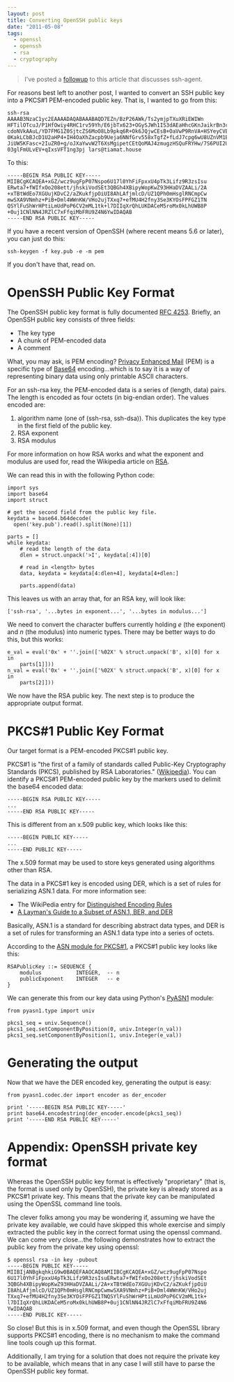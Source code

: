 ```yaml
---
layout: post
title: Converting OpenSSH public keys
date: "2011-05-08"
tags:
  - openssl
  - openssh
  - rsa
  - cryptography
---
```


> I've posted a [followup][1] to this article that discusses ssh-agent.

For reasons best left to another post, I wanted to convert an SSH public key into a PKCS#1 PEM-encoded public key. That is, I wanted to go from this:
    
    
    ssh-rsa AAAAB3NzaC1yc2EAAAADAQABAAABAQD7EZn/BzP26AWk/Ts2ymjpTXuXRiEWIWn
    HFTilOTcuJ/P1HfOwiy4RHC1rv59Yh/E6jbTx623+OGySJWh1IS3dAEaHhcGKnJaikrBn3c
    cdoNVkAAuL/YD7FMG1Z0SjtcZS6MoO8Lb9pkq6R+Ok6JQjwCEsB+OaVwP9RnVA+HSYeyCVE
    0KakLCbBJcD1U2aHP4+IH4OaXhZacpb9Ueja6NNfGrv558xTgfZ+fLdJ7cpg6wU8UZnVM1B
    JiUW5KFasc+2IuZR0+g/oJXaYwvW2T6XsMgipetCEtQoMAJ4zmugzHSQuFRYHw/7S6PUI2U
    03glFmULvEV+qIxsVFT1ng3pj lars@tiamat.house
    

To this:
    
    
    -----BEGIN RSA PUBLIC KEY-----
    MIIBCgKCAQEA+xGZ/wcz9ugFpP07Nspo6U17l0YhFiFpxxU4pTk3Lifz9R3zsIsu
    ERwta7+fWIfxOo208ett/jhskiVodSEt3QBGh4XBipyWopKwZ93HHaDVZAALi/2A
    +xTBtWdEo7XGUujKDvC2/aZKukfjpOiUI8AhLAfjmlcD/UZ1QPh0mHsglRNCmpCw
    mwSXA9VNmhz+PiB+Dml4WWnKW/VHo2ujTXxq7+efMU4H2fny3Se3KYOsFPFGZ1TN
    QSYlFuShWrHPtiLmUdPoP6CV2mML1tk+l7DIIqXrQhLUKDACeM5roMx0kLhUWB8P
    +0uj1CNlNN4JRZlC7xFfqiMbFRU9Z4N6YwIDAQAB
    -----END RSA PUBLIC KEY-----
    

If you have a recent version of OpenSSH (where recent means 5.6 or later), you can just do this:
    
    
    ssh-keygen -f key.pub -e -m pem
    

If you don't have that, read on.

# OpenSSH Public Key Format

The OpenSSH public key format is fully documented [RFC 4253][2]. Briefly, an OpenSSH public key consists of three fields:

  - The key type
  - A chunk of PEM-encoded data
  - A comment

What, you may ask, is PEM encoding? [Privacy Enhanced Mail][3] (PEM) is a specific type of [Base64][4] encoding...which is to say it is a way of representing binary data using only printable ASCII characters.

For an ssh-rsa key, the PEM-encoded data is a series of (length, data) pairs. The length is encoded as four octets (in big-endian order). The values encoded are:

  1. algorithm name (one of (ssh-rsa, ssh-dsa)). This duplicates the key type in the first field of the public key.
  2. RSA exponent
  3. RSA modulus

For more information on how RSA works and what the exponent and modulus are used for, read the Wikipedia article on [RSA][5].

We can read this in with the following Python code:
    
    
    import sys
    import base64
    import struct
    
    # get the second field from the public key file.
    keydata = base64.b64decode(
      open('key.pub').read().split(None)[1])
    
    parts = []
    while keydata:
        # read the length of the data
        dlen = struct.unpack('>I', keydata[:4])[0]
    
        # read in <length> bytes
        data, keydata = keydata[4:dlen+4], keydata[4+dlen:]
    
        parts.append(data)
    

This leaves us with an array that, for an RSA key, will look like:
    
    
    ['ssh-rsa', '...bytes in exponent...', '...bytes in modulus...']
    

We need to convert the character buffers currently holding _e_ (the exponent) and _n_ (the modulus) into numeric types. There may be better ways to do this, but this works:
    
    
    e_val = eval('0x' + ''.join(['%02X' % struct.unpack('B', x)[0] for x in
        parts[1]]))
    n_val = eval('0x' + ''.join(['%02X' % struct.unpack('B', x)[0] for x in
        parts[2]]))
    

We now have the RSA public key. The next step is to produce the appropriate output format.

# PKCS#1 Public Key Format

Our target format is a PEM-encoded PKCS#1 public key.

PKCS#1 is "the first of a family of standards called Public-Key Cryptography Standards (PKCS), published by RSA Laboratories." ([Wikipedia][6]). You can identify a PKCS#1 PEM-encoded public key by the markers used to delimit the base64 encoded data:
    
    
    -----BEGIN RSA PUBLIC KEY-----
    ...
    -----END RSA PUBLIC KEY-----
    

This is different from an x.509 public key, which looks like this:
    
    
    -----BEGIN PUBLIC KEY-----
    ...
    -----END PUBLIC KEY-----
    

The x.509 format may be used to store keys generated using algorithms other than RSA.

The data in a PKCS#1 key is encoded using DER, which is a set of rules for serializing ASN.1 data. For more information see:

  - The WikiPedia entry for [Distinguished Encoding Rules][7]
  - [A Layman's Guide to a Subset of ASN.1, BER, and DER][8]

Basically, ASN.1 is a standard for describing abstract data types, and DER is a set of rules for transforming an ASN.1 data type into a series of octets.

According to the [ASN module for PKCS#1][9], a PKCS#1 public key looks like this:
    
    
    RSAPublicKey ::= SEQUENCE {
        modulus           INTEGER,  -- n
        publicExponent    INTEGER   -- e
    }
    

We can generate this from our key data using Python's [PyASN1][10] module:
    
    
    from pyasn1.type import univ
    
    pkcs1_seq = univ.Sequence()
    pkcs1_seq.setComponentByPosition(0, univ.Integer(n_val))
    pkcs1_seq.setComponentByPosition(1, univ.Integer(e_val))
    

# Generating the output

Now that we have the DER encoded key, generating the output is easy:
    
    
    from pyasn1.codec.der import encoder as der_encoder
    
    print '-----BEGIN RSA PUBLIC KEY-----'
    print base64.encodestring(der_encoder.encode(pkcs1_seq))
    print '-----END RSA PUBLIC KEY-----'
    

# Appendix: OpenSSH private key format

Whereas the OpenSSH public key format is effectively "proprietary" (that is, the format is used only by OpenSSH), the private key is already stored as a PKCS#1 private key. This means that the private key can be manipulated using the OpenSSL command line tools.

The clever folks among you may be wondering if, assuming we have the private key available, we could have skipped this whole exercise and simply extracted the public key in the correct format using the openssl command. We can come very close...the following demonstrates how to extract the public key from the private key using openssl:
    
    
    $ openssl rsa -in key -pubout
    -----BEGIN PUBLIC KEY-----
    MIIBIjANBgkqhkiG9w0BAQEFAAOCAQ8AMIIBCgKCAQEA+xGZ/wcz9ugFpP07Nspo
    6U17l0YhFiFpxxU4pTk3Lifz9R3zsIsuERwta7+fWIfxOo208ett/jhskiVodSEt
    3QBGh4XBipyWopKwZ93HHaDVZAALi/2A+xTBtWdEo7XGUujKDvC2/aZKukfjpOiU
    I8AhLAfjmlcD/UZ1QPh0mHsglRNCmpCwmwSXA9VNmhz+PiB+Dml4WWnKW/VHo2uj
    TXxq7+efMU4H2fny3Se3KYOsFPFGZ1TNQSYlFuShWrHPtiLmUdPoP6CV2mML1tk+
    l7DIIqXrQhLUKDACeM5roMx0kLhUWB8P+0uj1CNlNN4JRZlC7xFfqiMbFRU9Z4N6
    YwIDAQAB
    -----END PUBLIC KEY-----
    

So close! But this is in x.509 format, and even though the OpenSSL library supports PKCS#1 encoding, there is no mechanism to make the command line tools cough up this format.

Additionally, I am trying for a solution that does not require the private key to be available, which means that in any case I will still have to parse the OpenSSH public key format.

[1]: http://blog.oddbit.com/2011/05/09/signing-data-with-ssh-agent/
[2]: http://tools.ietf.org/html/rfc4253#section-6.6
[3]: http://en.wikipedia.org/wiki/Base64#Privacy-enhanced_mail
[4]: http://en.wikipedia.org/wiki/Base64
[5]: http://en.wikipedia.org/wiki/RSA
[6]: http://en.wikipedia.org/wiki/PKCS1
[7]: http://en.wikipedia.org/wiki/Distinguished_Encoding_Rules
[8]: http://luca.ntop.org/Teaching/Appunti/asn1.html
[9]: ftp://ftp.rsasecurity.com/pub/pkcs/pkcs-1/pkcs-1v2-1.asn
[10]: http://pyasn1.sourceforge.net/

